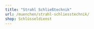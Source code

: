 ```yaml
---
title: "Strahl Schließtechnik"
url: /muenchen/strahl-schliesstechnik/
shop: Schlüsseldienst
---
```

